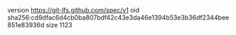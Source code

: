 version https://git-lfs.github.com/spec/v1
oid sha256:cd9dfac6d4cb0ba807bdf42c43e3da46e1394b53e3b36df2344bee851e83936d
size 1123
